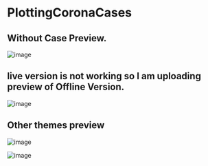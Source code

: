 # PlottingCoronaCases

## Without Case Preview. 

![image](https://github.com/skp3214/PlottingCoronaCases/assets/95349420/ba194da6-900a-43b3-bce2-b5916ae324fc)


## live version is not working so I am uploading preview of Offline Version. 

![image](https://github.com/skp3214/PlottingCoronaCases/assets/95349420/d8cbccdf-aada-4ac7-86a2-bda7b24abc52)


## Other themes preview

![image](https://github.com/skp3214/PlottingCoronaCases/assets/95349420/b27fad5b-5d96-465c-a6c4-936c42775d08)

![image](https://github.com/skp3214/PlottingCoronaCases/assets/95349420/fcfec72b-043d-45a9-be00-76067970cb4a)

